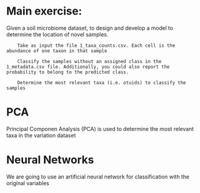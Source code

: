 # Main exercise:

Given a soil microbiome dataset, to design and develop a model to determine the location of novel samples. 

        Take as input the file 1_taxa_counts.csv. Each cell is the abundance of one taxon in that sample

        Classify the samples without an assigned class in the 1_metadata.csv file. Additionally, you could also report the probability to belong to the predicted class. 

        Determine the most relevant taxa (i.e. otuids) to classify the samples

# PCA

Principal Componen Analysis (PCA) is used to determine the most relevant taxa in the variation dataset

# Neural Networks

We are going to use an artificial neural network for classification with the original variables
